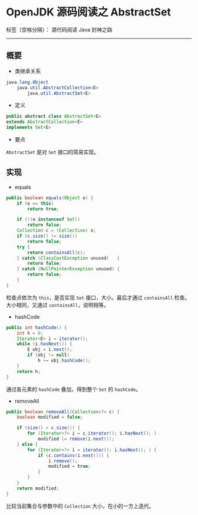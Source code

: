 # OpenJDK 源码阅读之 AbstractSet

标签（空格分隔）： 源代码阅读 Java 封神之路

---

## 概要

* 类继承关系 

```java
java.lang.Object
    java.util.AbstractCollection<E>
        java.util.AbstractSet<E>
```

* 定义 

```java
public abstract class AbstractSet<E>
extends AbstractCollection<E>
implements Set<E>
```

* 要点

`AbstractSet` 是对 `Set` 接口的简易实现。


## 实现

* equals

```java
public boolean equals(Object o) {
    if (o == this)
        return true;

    if (!(o instanceof Set))
        return false;
    Collection c = (Collection) o;
    if (c.size() != size())
        return false;
    try {
        return containsAll(c);
    } catch (ClassCastException unused)   {
        return false;
    } catch (NullPointerException unused) {
        return false;
    }
}
```

检查点依次为 `this`，是否实现 `Set` 接口，大小。最后才通过 `containsAll` 检查。大小相同，又通过 `containsAll`，说明相等。


* hashCode

```java
public int hashCode() {
    int h = 0;
    Iterator<E> i = iterator();
    while (i.hasNext()) {
        E obj = i.next();
        if (obj != null)
            h += obj.hashCode();
    }
    return h;
}
```

通过各元素的 `hashCode` 叠加，得到整个 `Set` 的 `hashCode`。

* removeAll

```java
public boolean removeAll(Collection<?> c) {
    boolean modified = false;

    if (size() > c.size()) {
        for (Iterator<?> i = c.iterator(); i.hasNext(); )
            modified |= remove(i.next());
    } else {
        for (Iterator<?> i = iterator(); i.hasNext(); ) {
            if (c.contains(i.next())) {
                i.remove();
                modified = true;
            }
        }
    }
    return modified;
}
```

比较当前集合与参数中的 `Collection` 大小，在小的一方上迭代。